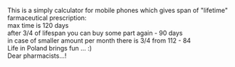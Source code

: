 This is a simply calculator for mobile phones which gives span of "lifetime" farmaceutical prescription:<br/>
max time is 120 days<br/>
after 3/4 of lifespan you can buy some part again - 90 days<br/>
in case of smaller amount per month there is 3/4 from 112 - 84<br/>
Life in Poland brings fun ... :)<br/>
Dear pharmacists...!<br/>
